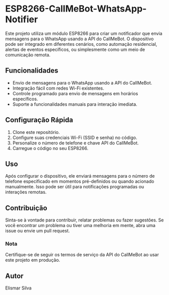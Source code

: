 
# ESP8266-CallMeBot-WhatsApp-Notifier

Este projeto utiliza um módulo ESP8266 para criar um notificador que envia mensagens para o WhatsApp usando a API do CallMeBot. O dispositivo pode ser integrado em diferentes cenários, como automação residencial, alertas de eventos específicos, ou simplesmente como um meio de comunicação remota.

## Funcionalidades

- Envio de mensagens para o WhatsApp usando a API do CallMeBot.
- Integração fácil com redes Wi-Fi existentes.
- Controle programado para envio de mensagens em horários específicos.
- Suporte a funcionalidades manuais para interação imediata.

## Configuração Rápida

1. Clone este repositório.
2. Configure suas credenciais Wi-Fi (SSID e senha) no código.
3. Personalize o número de telefone e chave API do CallMeBot.
4. Carregue o código no seu ESP8266.

## Uso

Após configurar o dispositivo, ele enviará mensagens para o número de telefone especificado em momentos pré-definidos ou quando acionado manualmente. Isso pode ser útil para notificações programadas ou interações remotas.

## Contribuição

Sinta-se à vontade para contribuir, relatar problemas ou fazer sugestões. Se você encontrar um problema ou tiver uma melhoria em mente, abra uma issue ou envie um pull request.

### Nota

Certifique-se de seguir os termos de serviço da API do CallMeBot ao usar este projeto em produção.

## Autor
Elismar Silva

